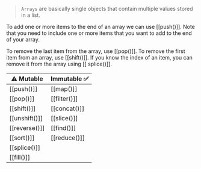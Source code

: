 > `Arrays` are basically single objects that contain multiple values stored in a list.

To add one or more items to the end of an array we can use [[push()]]. Note that you need to include one or more items that you want to add to the end of your array.

To remove the last item from the array, use [[pop()]].
To remove the first item from an array, use [[shift()]].
If you know the index of an item, you can remove it from the array using [[ splice()]].


| ⚠️ Mutable    | Immutable ✅ |
| ------------- | ------------ |
| [[push()]]    | [[map()]]    |
| [[pop()]]     | [[filter()]] |
| [[shift()]]   | [[concat()]] |
| [[unshift()]] | [[slice()]]  |
| [[reverse()]] | [[find()]]        |
| [[sort()]]    |         [[reduce()]]     |
| [[splice()]]  |              |
| [[fill()]]    |              |

